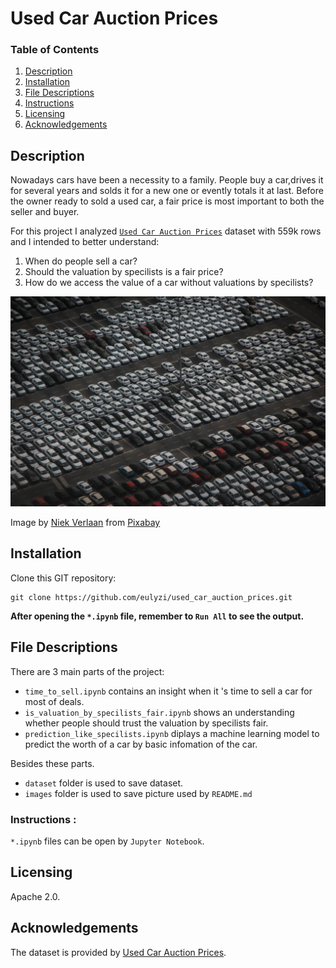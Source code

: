 # Used Car Auction Prices


### Table of Contents

1. [Description](#description)
2. [Installation](#installation)
3. [File Descriptions](#files)
4. [Instructions](#instructions)
5. [Licensing](#licensing)
6. [Acknowledgements](#acknowledgements)




## Description<a name="description"></a>

Nowadays cars have been a necessity to a family. People buy a car,drives it for several years and solds it for a new one or evently totals it at last. Before the owner ready to sold a used car, a fair price is most important to both the seller and buyer.

For this project  I analyzed [`Used Car Auction Prices`](https://www.kaggle.com/tunguz/used-car-auction-prices) dataset with  559k rows and I intended to better understand:
1. When do people sell a car?
2. Should the valuation by specilists is a fair price?
3. How do we access the value of a car without valuations by specilists?

<img src="images/car-718781_1920.jpg">

Image by <a href="https://pixabay.com/users/niekverlaan-80788/?utm_source=link-attribution&amp;utm_medium=referral&amp;utm_campaign=image&amp;utm_content=718781">Niek Verlaan</a> from <a href="https://pixabay.com/?utm_source=link-attribution&amp;utm_medium=referral&amp;utm_campaign=image&amp;utm_content=718781">Pixabay</a>


## Installation <a name="installation"></a>

Clone this GIT repository:

```
git clone https://github.com/eulyzi/used_car_auction_prices.git
```
**After opening the `*.ipynb` file, remember to `Run All` to see the output.**

## File Descriptions <a name="files"></a>

There are 3 main parts of the project:
 - `time_to_sell.ipynb` contains an insight when it 's time to sell a car for most of deals.
 - `is_valuation_by_specilists_fair.ipynb` shows an understanding whether  people should trust the valuation  by specilists fair. 
 - `prediction_like_specilists.ipynb` diplays a machine learning model to predict the worth of a car by basic infomation of the car.
 
Besides these parts.
- `dataset` folder is used to save dataset.
- `images` folder is used to save picture used by `README.md`

### Instructions <a name="instructions"></a>:

`*.ipynb` files can be open by `Jupyter Notebook`.

## Licensing <a name="licensing"></a>

Apache 2.0.

## Acknowledgements <a name="acknowledgements"></a>

The dataset is provided by [Used Car Auction Prices](https://www.kaggle.com/tunguz/used-car-auction-prices).
